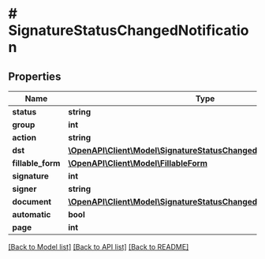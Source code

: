 # # SignatureStatusChangedNotification

## Properties

Name | Type | Description | Notes
------------ | ------------- | ------------- | -------------
**status** | **string** |  | [optional] 
**group** | **int** |  | [optional] 
**action** | **string** |  | [optional] 
**dst** | [**\OpenAPI\Client\Model\SignatureStatusChangedNotificationDst**](SignatureStatusChangedNotificationDst.md) |  | [optional] 
**fillable_form** | [**\OpenAPI\Client\Model\FillableForm**](FillableForm.md) |  | [optional] 
**signature** | **int** |  | [optional] 
**signer** | **string** |  | [optional] 
**document** | [**\OpenAPI\Client\Model\SignatureStatusChangedNotificationDocument**](SignatureStatusChangedNotificationDocument.md) |  | [optional] 
**automatic** | **bool** |  | [optional] 
**page** | **int** |  | [optional] 

[[Back to Model list]](../../README.md#documentation-for-models) [[Back to API list]](../../README.md#documentation-for-api-endpoints) [[Back to README]](../../README.md)


